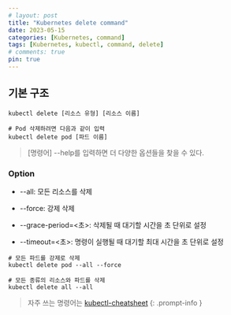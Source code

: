 ```yaml
---
# layout: post
title: "Kubernetes delete command"
date: 2023-05-15
categories: [Kubernetes, command]
tags: [Kubernetes, kubectl, command, delete]
# comments: true
pin: true
---
```


## 기본 구조
```
kubectl delete [리소스 유형] [리소스 이름]

# Pod 삭제하려면 다음과 같이 입력
kubectl delete pod [파드 이름]
```

> [명령어] --help를 입력하면 더 다양한 옵션들을 찾을 수 있다.

### Option
- --all: 모든 리소스를 삭제

- --force: 강제 삭제

- --grace-period=<초>: 삭제될 때 대기할 시간을 초 단위로 설정

- --timeout=<초>: 명령이 실행될 때 대기할 최대 시간을 초 단위로 설정
```
# 모든 파드를 강제로 삭제
kubectl delete pod --all --force

# 모든 종류의 리소스와 파드를 삭제
kubectl delete all --all
```

> 자주 쓰는 명령어는 [kubectl-cheatsheet](https://kubernetes.io/docs/reference/kubectl/cheatsheet/)
{: .prompt-info }